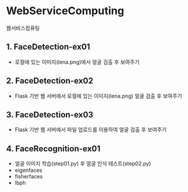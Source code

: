 # WebServiceComputing

웹서비스컴퓨팅

## 1. FaceDetection-ex01

- 로컬에 있는 이미지(lena.png)에서 얼굴 검출 후 보여주기

## 2. FaceDetection-ex02

- Flask 기반 웹 서버에서 로컬에 있는 이미지(lena.png) 얼굴 검출 후 보여주기

## 3. FaceDetection-ex03

- Flask 기반 웹 서버에서 파일 업로드를 이용하여 얼굴 검출 후 보여주기

## 4. FaceRecognition-ex01

- 얼굴 이미지 학습(step01.py) 후 얼굴 인식 테스트(step02.py)
- eigenfaces
- fisherfaces
- lbph
